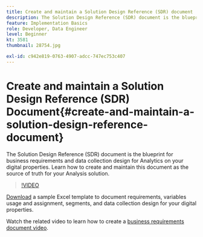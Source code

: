 ```yaml
---
title: Create and maintain a Solution Design Reference (SDR) document
description: The Solution Design Reference (SDR) document is the blueprint for business requirements, variable assignments, segment definitions, and data collection design for Analytics on your digital properties. 
feature: Implementation Basics
role: Developer, Data Engineer
level: Beginner
kt: 3581
thumbnail: 28754.jpg

exl-id: c942e819-0763-4907-adcc-747ec753c407
---
```

# Create and maintain a Solution Design Reference (SDR) Document{#create-and-maintain-a-solution-design-reference-document}

The Solution Design Reference (SDR) document is the blueprint for business requirements and data collection design for Analytics on your digital properties. Learn how to create and maintain this document as the source of truth for your Analysis solution.

>[!VIDEO](https://video.tv.adobe.com/v/28754/?quality=12&learn=on)

[Download](assets/aa_en_BRD_SDR_template.xlsx) a sample Excel template to document requirements, variables usage and assignment, segments, and data collection design for your digital properties.

Watch the related video to learn how to create a [business requirements document video](creating-a-business-requirements-document.md).
